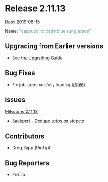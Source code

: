 # Release 2.11.13

Date: 2019-08-15

Name: <span style="color: cadetblue"><span class="glyphicon sunglasses"></span> "cappuccino cadetblue sunglasses"</span>

## Upgrading from Earlier versions

* See the [Upgrading Guide](http://qwcontrol.org/docs/upgrading/index.html)

## Bug Fixes
* Fix job steps not fully loading [#5166](https://github.com/qwcontrol/qwcontrol/pull/5166))

## Issues

[Milestone 2.11.13](https://github.com/qwcontrol/qwcontrol/milestone/117)

* [Backport - Dedupe setps on stepctx](https://github.com/qwcontrol/qwcontrol/pull/5166)

## Contributors

* Greg Zapp (ProTip)

## Bug Reporters

* ProTip
